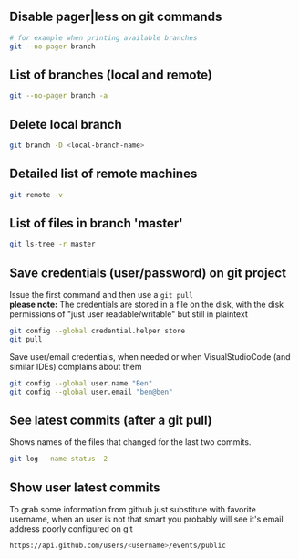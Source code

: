 ## Disable pager|less on git commands
```sh
# for example when printing available branches
git --no-pager branch
```


## List of branches (local and remote)
```sh
git --no-pager branch -a
```

## Delete local branch
```sh
git branch -D <local-branch-name>
```

## Detailed list of remote machines
```sh
git remote -v
```

## List of files in branch 'master'
```sh
git ls-tree -r master
```

## Save credentials (user/password) on git project
Issue the first command and then use a `git pull`<br>
**please note:** The credentials are stored in a file on the disk, with the disk permissions of "just user readable/writable" but still in plaintext
```sh
git config --global credential.helper store
git pull
```
Save user/email credentials, when needed or when VisualStudioCode (and similar IDEs) complains about them
```sh
git config --global user.name "Ben"
git config --global user.email "ben@ben"
```

## See latest commits (after a git pull)
Shows names of the files that changed for the last two commits.
```sh
git log --name-status -2
```

## Show user latest commits
To grab some information from github just substitute with favorite username, when an user is not that smart you
probably will see it's email address poorly configured on git
```sh
https://api.github.com/users/<username>/events/public
```
